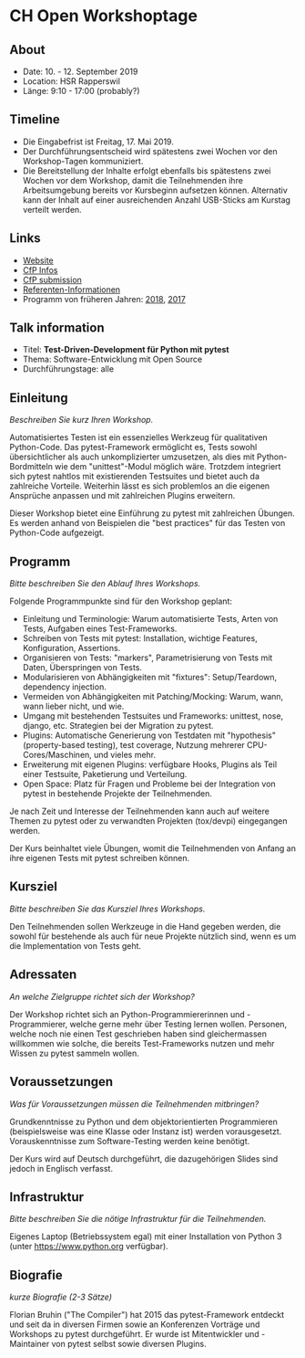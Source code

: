 # CH Open Workshoptage

## About

- Date: 10. - 12. September 2019
- Location: HSR Rapperswil
- Länge: 9:10 - 17:00 (probably?)

## Timeline

- Die Eingabefrist ist Freitag, 17. Mai 2019.
- Der Durchführungsentscheid wird spätestens zwei Wochen vor den Workshop-Tagen kommuniziert.
- Die Bereitstellung der Inhalte erfolgt ebenfalls bis spätestens zwei Wochen vor dem Workshop, damit die Teilnehmenden ihre Arbeitsumgebung bereits vor Kursbeginn aufsetzen können. Alternativ kann der Inhalt auf einer ausreichenden Anzahl USB-Sticks am Kurstag verteilt werden.

## Links

- [Website](https://workshoptage.ch/)
- [CfP Infos](https://workshoptage.ch/call-for-proposals-2019/)
- [CfP submission](https://workshoptage.ch/call-for-proposals-2019/workshop-erfassen/)
- [Referenten-Informationen](https://workshoptage.ch/referenten-informationen/)
- Programm von früheren Jahren: [2018](https://workshoptage.ch/programm-2018/), [2017](https://workshoptage.ch/archiv/programm-2017/)

## Talk information

- Titel: **Test-Driven-Development für Python mit pytest**
- Thema: Software-Entwicklung mit Open Source
- Durchführungstage: alle

## Einleitung

*Beschreiben Sie kurz Ihren Workshop.*

Automatisiertes Testen ist ein essenzielles Werkzeug für qualitativen Python-Code. Das pytest-Framework ermöglicht es, Tests sowohl übersichtlicher als auch unkomplizierter umzusetzen, als dies mit Python-Bordmitteln wie dem "unittest"-Modul möglich wäre. Trotzdem integriert sich pytest nahtlos mit existierenden Testsuites und bietet auch da zahlreiche Vorteile. Weiterhin lässt es sich problemlos an die eigenen Ansprüche anpassen und mit zahlreichen Plugins erweitern.

Dieser Workshop bietet eine Einführung zu pytest mit zahlreichen Übungen. Es werden anhand von Beispielen die "best practices" für das Testen von Python-Code aufgezeigt.

## Programm

*Bitte beschreiben Sie den Ablauf Ihres Workshops.*

Folgende Programmpunkte sind für den Workshop geplant:

- Einleitung und Terminologie: Warum automatisierte Tests, Arten von Tests, Aufgaben eines Test-Frameworks.
- Schreiben von Tests mit pytest: Installation, wichtige Features, Konfiguration, Assertions.
- Organisieren von Tests: "markers", Parametrisierung von Tests mit Daten, Überspringen von Tests.
- Modularisieren von Abhängigkeiten mit "fixtures": Setup/Teardown, dependency injection.
- Vermeiden von Abhängigkeiten mit Patching/Mocking: Warum, wann, wann lieber nicht, und wie.
- Umgang mit bestehenden Testsuites und Frameworks: unittest, nose, django, etc. Strategien bei der Migration zu pytest.
- Plugins: Automatische Generierung von Testdaten mit "hypothesis" (property-based testing), test coverage, Nutzung mehrerer CPU-Cores/Maschinen, und vieles mehr.
- Erweiterung mit eigenen Plugins: verfügbare Hooks, Plugins als Teil einer Testsuite, Paketierung und Verteilung.
- Open Space: Platz für Fragen und Probleme bei der Integration von pytest in bestehende Projekte der Teilnehmenden.

Je nach Zeit und Interesse der Teilnehmenden kann auch auf weitere Themen zu pytest oder zu verwandten Projekten (tox/devpi) eingegangen werden.

Der Kurs beinhaltet viele Übungen, womit die Teilnehmenden von Anfang an ihre eigenen Tests mit pytest schreiben können.

## Kursziel

*Bitte beschreiben Sie das Kursziel Ihres Workshops.*

Den Teilnehmenden sollen Werkzeuge in die Hand gegeben werden, die sowohl für bestehende als auch für neue Projekte nützlich sind, wenn es um die Implementation von Tests geht.

## Adressaten

*An welche Zielgruppe richtet sich der Workshop?*

Der Workshop richtet sich an Python-Programmiererinnen und -Programmierer, welche gerne mehr über Testing lernen wollen. Personen, welche noch nie einen Test geschrieben haben sind gleichermassen willkommen wie solche, die bereits Test-Frameworks nutzen und mehr Wissen zu pytest sammeln wollen.

## Voraussetzungen

*Was für Voraussetzungen müssen die Teilnehmenden mitbringen?*

Grundkenntnisse zu Python und dem objektorientierten Programmieren (beispielsweise was eine Klasse oder Instanz ist) werden vorausgesetzt. Vorauskenntnisse zum Software-Testing werden keine benötigt.

Der Kurs wird auf Deutsch durchgeführt, die dazugehörigen Slides sind jedoch in Englisch verfasst.

## Infrastruktur

*Bitte beschreiben Sie die nötige Infrastruktur für die Teilnehmenden.*

Eigenes Laptop (Betriebssystem egal) mit einer Installation von Python 3 (unter https://www.python.org verfügbar). 

## Biografie

*kurze Biografie (2-3 Sätze)*

Florian Bruhin ("The Compiler") hat 2015 das pytest-Framework entdeckt und seit da in diversen Firmen sowie an Konferenzen Vorträge und Workshops zu pytest durchgeführt. Er wurde ist Mitentwickler und -Maintainer von pytest selbst sowie diversen Plugins.
